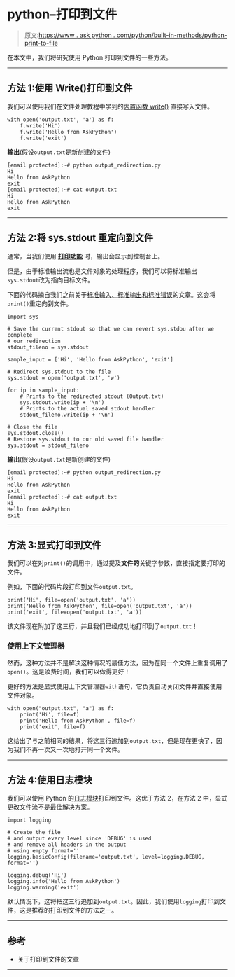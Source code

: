 # python–打印到文件

> 原文:[https://www . ask python . com/python/built-in-methods/python-print-to-file](https://www.askpython.com/python/built-in-methods/python-print-to-file)

在本文中，我们将研究使用 Python 打印到文件的一些方法。

* * *

## 方法 1:使用 Write()打印到文件

我们可以使用我们在文件处理教程中学到的[内置函数 write()](https://www.askpython.com/python/python-file-handling) 直接写入文件。

```
with open('output.txt', 'a') as f:
    f.write('Hi')
    f.write('Hello from AskPython')
    f.write('exit')

```

**输出**(假设`output.txt`是新创建的文件)

```
[email protected]:~# python output_redirection.py
Hi
Hello from AskPython
exit
[email protected]:~# cat output.txt
Hi
Hello from AskPython
exit

```

* * *

## 方法 2:将 sys.stdout 重定向到文件

通常，当我们使用 **[打印功能](https://www.askpython.com/python/built-in-methods/python-print-function)** 时，输出会显示到控制台上。

但是，由于标准输出流也是文件对象的处理程序，我们可以将标准输出`sys.stdout`改为指向目标文件。

下面的代码摘自我们之前关于[标准输入、标准输出和标准错误](https://www.askpython.com/python/python-stdin-stdout-stderr)的文章。这会将`print()`重定向到文件。

```
import sys

# Save the current stdout so that we can revert sys.stdou after we complete
# our redirection
stdout_fileno = sys.stdout

sample_input = ['Hi', 'Hello from AskPython', 'exit']

# Redirect sys.stdout to the file
sys.stdout = open('output.txt', 'w')

for ip in sample_input:
    # Prints to the redirected stdout (Output.txt)
    sys.stdout.write(ip + '\n')
    # Prints to the actual saved stdout handler
    stdout_fileno.write(ip + '\n')

# Close the file
sys.stdout.close()
# Restore sys.stdout to our old saved file handler
sys.stdout = stdout_fileno

```

**输出**(假设`output.txt`是新创建的文件)

```
[email protected]:~# python output_redirection.py
Hi
Hello from AskPython
exit
[email protected]:~# cat output.txt
Hi
Hello from AskPython
exit

```

* * *

## 方法 3:显式打印到文件

我们可以在对`print()`的调用中，通过提及**文件的**关键字参数，直接指定要打印的文件。

例如，下面的代码片段打印到文件`output.txt`。

```
print('Hi', file=open('output.txt', 'a'))
print('Hello from AskPython', file=open('output.txt', 'a'))
print('exit', file=open('output.txt', 'a'))

```

该文件现在附加了这三行，并且我们已经成功地打印到了`output.txt`！

### 使用上下文管理器

然而，这种方法并不是解决这种情况的最佳方法，因为在同一个文件上重复调用了`open()`。这是浪费时间，我们可以做得更好！

更好的方法是显式使用上下文管理器`with`语句，它负责自动关闭文件并直接使用文件对象。

```
with open("output.txt", "a") as f:
    print('Hi', file=f)
    print('Hello from AskPython', file=f)
    print('exit', file=f)

```

这给出了与之前相同的结果，将这三行追加到`output.txt`，但是现在更快了，因为我们不再一次又一次地打开同一个文件。

* * *

## 方法 4:使用日志模块

我们可以使用 Python 的[日志模块](https://www.askpython.com/python-modules/python-logging-module)打印到文件。这优于方法 2，在方法 2 中，显式更改文件流不是最佳解决方案。

```
import logging

# Create the file
# and output every level since 'DEBUG' is used
# and remove all headers in the output
# using empty format=''
logging.basicConfig(filename='output.txt', level=logging.DEBUG, format='')

logging.debug('Hi')
logging.info('Hello from AskPython')
logging.warning('exit')

```

默认情况下，这将把这三行追加到`output.txt`。因此，我们使用`logging`打印到文件，这是推荐的打印到文件的方法之一。

* * *

## 参考

*   关于打印到文件的文章

* * *